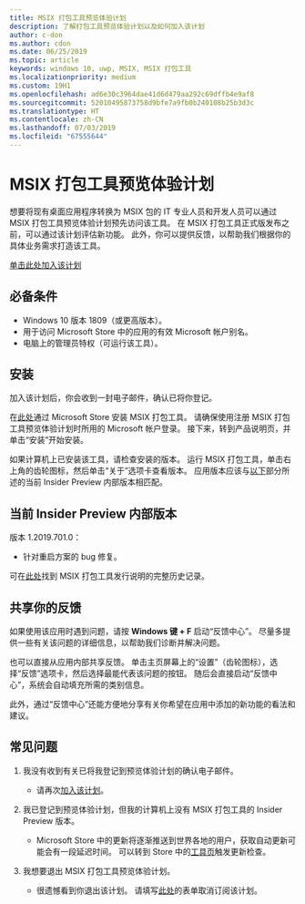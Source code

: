 ```yaml
---
title: MSIX 打包工具预览体验计划
description: 了解打包工具预览体验计划以及如何加入该计划
author: c-don
ms.author: cdon
ms.date: 06/25/2019
ms.topic: article
keywords: windows 10, uwp, MSIX, MSIX 打包工具
ms.localizationpriority: medium
ms.custom: 19H1
ms.openlocfilehash: ad6e30c3964dae41d6d479aa292c69dffb4e9af8
ms.sourcegitcommit: 52010495873758d9bfe7a9fb0b240108b25b3d3c
ms.translationtype: HT
ms.contentlocale: zh-CN
ms.lasthandoff: 07/03/2019
ms.locfileid: "67555644"
---
```

# <a name="msix-packaging-tool-insider-program"></a>MSIX 打包工具预览体验计划

想要将现有桌面应用程序转换为 MSIX 包的 IT 专业人员和开发人员可以通过 MSIX 打包工具预览体验计划预先访问该工具。 在 MSIX 打包工具正式版发布之前，可以通过该计划评估新功能。 此外，你可以提供反馈，以帮助我们根据你的具体业务需求打造该工具。 

<div class="nextstepaction"><p><a class="x-hidden-focus" href="https://aka.ms/MSIXPackagingPreviewProgram" data-linktype="external">单击此处加入该计划</a></p></div>

## <a name="prerequisites"></a>必备条件

- Windows 10 版本 1809（或更高版本）。
- 用于访问 Microsoft Store 中的应用的有效 Microsoft 帐户别名。
- 电脑上的管理员特权（可运行该工具）。

## <a name="install"></a>安装

加入该计划后，你会收到一封电子邮件，确认已将你登记。 

在[此处](https://www.microsoft.com/en-us/p/msix-packaging-tool/9n5lw3jbcxkf)通过 Microsoft Store 安装 MSIX 打包工具。 请确保使用注册 MSIX 打包工具预览体验计划时所用的 Microsoft 帐户登录。 接下来，转到产品说明页，并单击“安装”开始安装。 

如果计算机上已安装该工具，请检查安装的版本。 运行 MSIX 打包工具，单击右上角的齿轮图标，然后单击“关于”选项卡查看版本。  应用版本应该与[以下](#current-insider-preview-build)部分所述的当前 Insider Preview 内部版本相匹配。

## <a name="current-insider-preview-build"></a>当前 Insider Preview 内部版本

版本 1.2019.701.0：

- 针对重启方案的 bug 修复。

可在[此处](release-notes/history.md)找到 MSIX 打包工具发行说明的完整历史记录。

## <a name="share-your-feedback"></a>共享你的反馈

如果使用该应用时遇到问题，请按 **Windows 键 + F** 启动“反馈中心”。  尽量多提供一些有关该问题的详细信息，以帮助我们诊断并解决问题。

也可以直接从应用内部共享反馈。 单击主页屏幕上的“设置”（齿轮图标），选择“反馈”选项卡，然后选择最能代表该问题的按钮。  随后会直接启动“反馈中心”，系统会自动填充所需的类别信息。  

此外，通过“反馈中心”还能方便地分享有关你希望在应用中添加的新功能的看法和建议。   

## <a name="faqs"></a>常见问题

1. 我没有收到有关已将我登记到预览体验计划的确认电子邮件。 
    - 请再次[加入该计划](https://aka.ms/MSIXPackagingPreviewProgram)。  

2. 我已登记到预览体验计划，但我的计算机上没有 MSIX 打包工具的 Insider Preview 版本。 
    - Microsoft Store 中的更新将逐渐推送到世界各地的用户，获取自动更新可能会有一段延迟时间。 可以转到 Store 中的[工具页](https://www.microsoft.com/en-us/p/msix-packaging-tool/9n5lw3jbcxkf)触发更新检查。 
3. 我想要退出 MSIX 打包工具预览体验计划。 
    - 很遗憾看到你退出该计划。 请填写[此处](https://forms.office.com/Pages/ResponsePage.aspx?id=v4j5cvGGr0GRqy180BHbR-NSOqDz219PqoOqk5qxQEZUMlEwNVNKMDhNUVlKOVpTRTlVWFhMMThLQy4u)的表单取消订阅该计划。 
